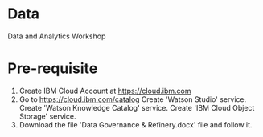 # Data
Data and Analytics Workshop


# Pre-requisite

1. Create IBM Cloud Account at https://cloud.ibm.com
2. Go to https://cloud.ibm.com/catalog
    Create 'Watson Studio' service.
    Create 'Watson Knowledge Catalog' service.
    Create 'IBM Cloud Object Storage' service.
3. Download the file 'Data Governance & Refinery.docx' file and follow it.
